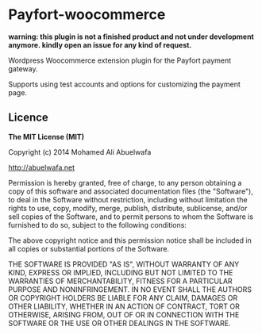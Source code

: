 
# Payfort-woocommerce

**warning: this plugin is not a finished product and not under development anymore. kindly open an issue for any kind of request.**

Wordpress Woocommerce extension plugin for the Payfort payment gateway.

Supports using test accounts and options for customizing the payment page.


## Licence

**The MIT License (MIT)**

Copyright (c) 2014 Mohamed Ali Abuelwafa

http://abuelwafa.net

Permission is hereby granted, free of charge, to any person obtaining a copy
of this software and associated documentation files (the "Software"), to deal
in the Software without restriction, including without limitation the rights
to use, copy, modify, merge, publish, distribute, sublicense, and/or sell
copies of the Software, and to permit persons to whom the Software is
furnished to do so, subject to the following conditions:

The above copyright notice and this permission notice shall be included in all
copies or substantial portions of the Software.

THE SOFTWARE IS PROVIDED "AS IS", WITHOUT WARRANTY OF ANY KIND, EXPRESS OR
IMPLIED, INCLUDING BUT NOT LIMITED TO THE WARRANTIES OF MERCHANTABILITY,
FITNESS FOR A PARTICULAR PURPOSE AND NONINFRINGEMENT. IN NO EVENT SHALL THE
AUTHORS OR COPYRIGHT HOLDERS BE LIABLE FOR ANY CLAIM, DAMAGES OR OTHER
LIABILITY, WHETHER IN AN ACTION OF CONTRACT, TORT OR OTHERWISE, ARISING FROM,
OUT OF OR IN CONNECTION WITH THE SOFTWARE OR THE USE OR OTHER DEALINGS IN THE
SOFTWARE.

